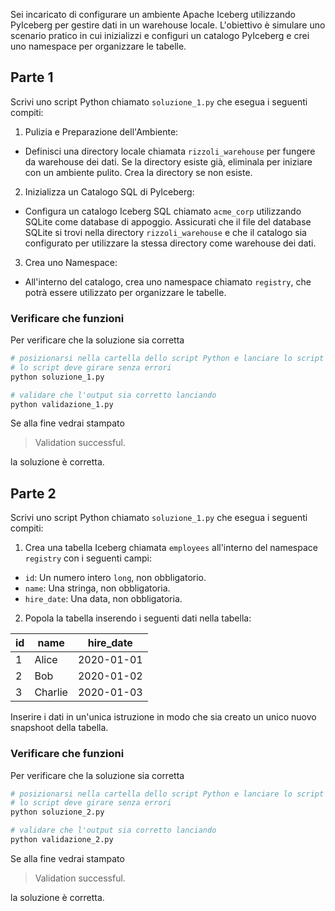 Sei incaricato di configurare un ambiente Apache Iceberg utilizzando PyIceberg per gestire dati in un warehouse locale. L'obiettivo è simulare uno scenario pratico in cui inizializzi e configuri un catalogo PyIceberg e crei uno namespace per organizzare le tabelle.

## Parte 1

Scrivi uno script Python chiamato `soluzione_1.py` che esegua i seguenti compiti:

1. Pulizia e Preparazione dell'Ambiente:
  - Definisci una directory locale chiamata `rizzoli_warehouse` per fungere da warehouse dei dati. Se la directory esiste già, eliminala per iniziare con un ambiente pulito. Crea la directory se non esiste.
2. Inizializza un Catalogo SQL di PyIceberg:
  - Configura un catalogo Iceberg SQL chiamato `acme_corp` utilizzando SQLite come database di appoggio. Assicurati che il file del database SQLite si trovi nella directory `rizzoli_warehouse` e che il catalogo sia configurato per utilizzare la stessa directory come warehouse dei dati.
3. Crea uno Namespace:
- All'interno del catalogo, crea uno namespace chiamato `registry`, che potrà essere utilizzato per organizzare le tabelle.

### Verificare che funzioni

Per verificare che la soluzione sia corretta

```bash
# posizionarsi nella cartella dello script Python e lanciare lo script
# lo script deve girare senza errori
python soluzione_1.py

# validare che l'output sia corretto lanciando
python validazione_1.py
```

Se alla fine vedrai stampato

> Validation successful.

la soluzione è corretta.

## Parte 2

Scrivi uno script Python chiamato `soluzione_1.py` che esegua i seguenti compiti:

1. Crea una tabella Iceberg chiamata  `employees` all'interno del namespace `registry` con i seguenti campi:
  - `id`: Un numero intero `long`, non obbligatorio.
  - `name`: Una stringa, non obbligatoria.
  - `hire_date`: Una data, non obbligatoria.
2. Popola la tabella inserendo i seguenti dati nella tabella:

| id  | name    | hire_date  |
| --- | ------- | ---------- |
| 1   | Alice   | 2020-01-01 |
| 2   | Bob     | 2020-01-02 |
| 3   | Charlie | 2020-01-03 |

Inserire i dati in un'unica istruzione in modo che sia creato un unico nuovo snapshoot della tabella.

### Verificare che funzioni

Per verificare che la soluzione sia corretta

```bash
# posizionarsi nella cartella dello script Python e lanciare lo script
# lo script deve girare senza errori
python soluzione_2.py

# validare che l'output sia corretto lanciando
python validazione_2.py
```

Se alla fine vedrai stampato

> Validation successful.

la soluzione è corretta.
